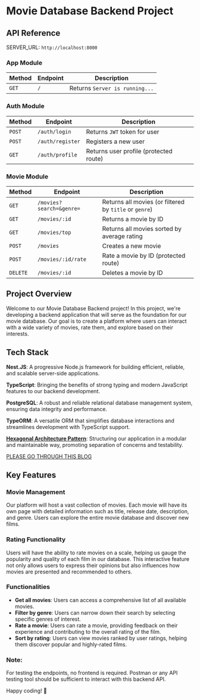 

# Movie Database Backend Project

## API Reference 

SERVER_URL: `http://localhost:8000`

### App Module

| Method | Endpoint | Description                    |
| ------ | -------- | ------------------------------ |
| `GET`  | `/`    | Returns `Server is running...` |

### Auth Module

| Method | Endpoint | Description                    |
| ------ | -------- | ------------------------------ |
| `POST`  | `/auth/login`      | Returns `JWT` token for user |
| `POST`  | `/auth/register`   | Registers a new user         |
| `GET`   | `/auth/profile`    | Returns user profile (protected route)        |

### Movie Module

| Method | Endpoint | Description                    |
| ------ | -------- | ------------------------------ |
| `GET`  | `/movies?search=&genre=`          | Returns all movies (or filtered by `title` or `genre`)           |
| `GET`  | `/movies/:id`      | Returns a movie by ID        |
| `GET`  | `/movies/top`      | Returns all movies sorted by average rating        |
| `POST` | `/movies`          | Creates a new movie          |
| `POST`  | `/movies/:id/rate`      | Rate a movie by ID (protected route)       |
| `DELETE`| `/movies/:id`      | Deletes a movie by ID        |


## Project Overview

Welcome to our Movie Database Backend project! In this project, we're developing a backend application that will serve as the foundation for our movie database. Our goal is to create a platform where users can interact with a wide variety of movies, rate them, and explore based on their interests.

## Tech Stack

**Nest.JS**: A progressive Node.js framework for building efficient, reliable, and scalable server-side applications.

**TypeScript**: Bringing the benefits of strong typing and modern JavaScript features to our backend development.

**PostgreSQL**: A robust and reliable relational database management system, ensuring data integrity and performance.

**TypeORM**: A versatile ORM that simplifies database interactions and streamlines development with TypeScript support.

<u>**Hexagonal Architecture Pattern**</u>: Structuring our application in a modular and maintainable way, promoting separation of concerns and testability.

[PLEASE GO THROUGH THIS BLOG](https://netflixtechblog.com/ready-for-changes-with-hexagonal-architecture-b315ec967749)

## Key Features

### Movie Management

Our platform will host a vast collection of movies. Each movie will have its own page with detailed information such as title, release date, description, and genre. Users can explore the entire movie database and discover new films.

### Rating Functionality

Users will have the ability to rate movies on a scale, helping us gauge the popularity and quality of each film in our database. This interactive feature not only allows users to express their opinions but also influences how movies are presented and recommended to others.

### Functionalities

- **Get all movies**: Users can access a comprehensive list of all available movies.
- **Filter by genre**: Users can narrow down their search by selecting specific genres of interest.
- **Rate a movie**: Users can rate a movie, providing feedback on their experience and contributing to the overall rating of the film.
- **Sort by rating**: Users can view movies ranked by user ratings, helping them discover popular and highly-rated films.

### Note:

For testing the endpoints, no frontend is required. Postman or any API testing tool should be sufficient to interact with this backend API.

Happy coding! 🚀